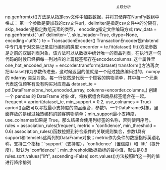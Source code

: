                                                       关联分析
np.genfromtxt()方法是从指定csv文件中加载数据，并将其储存在NumPy数组中
格式：  第一个参数是要加载的csv文件url，delimiter是指定csv文件中的分隔符，skip_header是指定数组元素的类型，
        encoding指定文件编码方式
raw_data = np.genfromtxt(
  'url'
  delimiter=',',
  skip_header=True,
  dtype=None,
  encoding='utf8'
)
te = TransactionEncoder() 
    TransactionEncoder是mlxtend中专门用于对交易记录进行编码的类型
encorder = te.fit(dataset) 
    fit()方法参数是之前的双层列表对象，该方法可以从数据中统计唯一的商品列表，在执行这一句代码的时候已经把每一列对应的上篇标签都存在encoder.columns_这个属性里
one_hot_encoded_array = encorder.transform(dataset) 
    transform()方法再次把dataset作为参数传进去，这时候返回的值就是一个经过独热编码过的，numpy 的 ndarray 类型对象。每一行依然是代表一个顾客的购物清单，其中每一个元素代表这位顾客有没有购买对应商品
dataset_te = pd.DataFrame(one_hot_encoded_array, columns=encorder.columns_)
    创建一个 pandas 的 DataFrame 对象 df，将数据组合和商品标签组合在一起。
frequent = apriori(dataset_te, min_support = 0.2, use_colnames = True)
    apriori()函数可以寻找最小支持度的商品组合，参数1，一个DataFrame对象，里面存放的是经过独热编码的顾客购物清单；min_support最小支持度，use_colnames如果是 True，那么结果会使用列标签的名称，否则使用序号。
rules = association_rules(frequent, metric = 'confidence', min_threshold = 0.6)
    association_rules()函数挖掘到符合条件的关联规则集合，参数1具有support和itemsets这两列的DataFrame对象；metric作为条件的数据指标英语名称，支持三个指标：'support'（支持度），'confidence'（置信度）和 'lift'（提升度），默认为 'confidence'；min_threshold数据指标的最小值，默认是0.8
rules.sort_values("lift", ascending=False)
    sort_values()方法按照lift这一列的值进行降序排列
